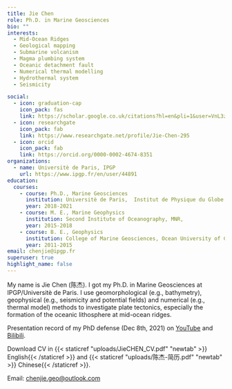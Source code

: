 ```yaml
---
title: Jie Chen
role: Ph.D. in Marine Geosciences
bio: ""
interests:
  - Mid-Ocean Ridges
  - Geological mapping
  - Submarine volcanism
  - Magma plumbing system
  - Oceanic detachment fault
  - Numerical thermal modelling
  - Hydrothermal system
  - Seismicity

social:
  - icon: graduation-cap
    icon_pack: fas
    link: https://scholar.google.co.uk/citations?hl=en&pli=1&user=VnL3zvMAAAAJ
  - icon: researchgate
    icon_pack: fab
    link: https://www.researchgate.net/profile/Jie-Chen-295
  - icon: orcid
    icon_pack: fab
    link: https://orcid.org/0000-0002-4674-8351
organizations:
  - name: Universitè de Paris, IPGP
    url: https://www.ipgp.fr/en/user/44891
education:
  courses:
    - course: Ph.D., Marine Geosciences
      institution: Universitè de Paris,  Institut de Physique du Globe de Paris
      year: 2018-2021
    - course: M. E., Marine Geophysics
      institution: Second Institute of Oceanography, MNR,
      year: 2015-2018
    - course: B. E., Geophysics
      institution: College of Marine Geosciences, Ocean University of China
      year: 2011-2015
email: chenjie@ipgp.fr
superuser: true
highlight_name: false
---
```


My name is Jie Chen (陈杰). I got my Ph.D. in Marine Geosciences at IPGP/Universitè de Paris. I use geomorphological (e.g., bathymetry), geophysical (e.g., seismicity and potential fields) and numerical (e.g., thermal model) methods to investigate plate tectonics, especially the formation of the oceanic lithosphere at mid-ocean ridges.

Presentation record of my PhD defense (Dec 8th, 2021) on [YouTube](https://www.youtube.com/watch?v=isdJHUWdoww) and [Bilibili](https://www.bilibili.com/video/BV1rg411P7Z7).

Download CV in {{< staticref "uploads/JieCHEN_CV.pdf" "newtab" >}} English{{< /staticref >}} and {{< staticref "uploads/陈杰-简历.pdf" "newtab" >}} Chinese{{< /staticref >}}.

Email: chenjie.geo@outlook.com
